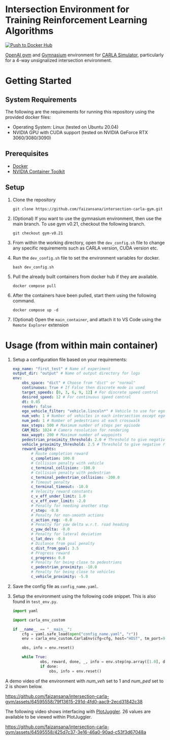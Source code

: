 # Intersection Environment for Training Reinforcement Learning Algorithms

[![Push to Docker Hub](https://github.com/faizansana/intersection-carla-gym/actions/workflows/docker-publish.yml/badge.svg)](https://github.com/faizansana/intersection-carla-gym/actions/workflows/docker-publish.yml)

[OpenAI gym](https://github.com/openai/gym) and [Gymnasium](https://github.com/Farama-Foundation/Gymnasium) environment for [CARLA Simulator](https://carla.org/), particularly for a 4-way unsignalized intersection environment.

# Getting Started


## System Requirements

The following are the requirements for running this repository using the provided docker files:

- Operating System: Linux (tested on Ubuntu 20.04)
- NVIDIA GPU with CUDA support (tested on NVIDIA GeForce RTX 3060/3080/3090)

## Prerequisites

- [Docker](https://docs.docker.com/engine/install/)
- [NVIDIA Container Toolkit](https://docs.nvidia.com/datacenter/cloud-native/container-toolkit/latest/install-guide.html)

## Setup

1. Clone the repository

    ```
    git clone https://github.com/faizansana/intersection-carla-gym.git
    ```

2. (Optional) If you want to use the gymnasium environment, then use the main branch. To use gym v0.21, checkout the following branch.

    ```
    git checkout gym-v0.21
    ```

3. From within the working directory, open the `dev_config.sh` file to change any specific requirements such as CARLA version, CUDA version etc. 

4. Run the `dev_config.sh` file to set the environment variables for docker.

    ```
    bash dev_config.sh
    ```
5. Pull the already built containers from docker hub if they are available.

    ```
    docker compose pull
    ```

6. After the containers have been pulled, start them using the following command.

    ```
    docker compose up -d
    ```

7. (Optional) Open the `main_container`, and attach it to VS Code using the `Remote Explorer` extension

# Usage (from within main container)

1. Setup a configuration file based on your requirements:

    ```yaml
    exp_name: "first_test" # Name of experiment
    output_dir: "output" # Name of output directory for logs
    env:
        obs_space: "dict" # Choose from "dict" or "normal"
        continuous: True # If False then discrete mode is used
        target_speeds: [0, 3, 6, 9, 12] # For discrete speed control
        desired_speed: 12 # For continuous speed control
        dt: 0.05 
        render: false
        ego_vehicle_filter: "vehicle.lincoln*" # Vehicle to use for ego vehicle
        num_veh: 1 # Number of vehicles in each intersection except ego vehicle
        num_ped: 1 # Number of pedestrians at each crosswalk
        max_steps: 500 # Maximum number of steps per episode
        CAM_RES: 1024 # Camera resolution for rendering
        max_waypt: 200 # Maximum number of waypoints
        pedestrian_proximity_threshold: 2.0 # Threshold to give negative reward when vehicle distance to pedestrian is less than this value
        vehicle_proximity_threshold: 2.5 # Threshold to give negative reward when vehicle distance to other vehicle is less than this value
        reward_weights:
            # Route completion reward
            c_completion: 100.0
            # Collision penalty with vehicle
            c_terminal_collision: -100.0
            # Collision penalty with pedestrian
            c_terminal_pedestrian_collision: -200.0
            # Timeout penalty
            c_terminal_timeout: -10.0
            # Velocity reward constants
            c_v_eff_under_limit: 1.0
            c_v_eff_over_limit: -2.0
            # Penalty for needing another step
            r_step: -0.0
            # Penalty for non-smooth actions
            c_action_reg: -0.0
            # Penalty for yaw delta w.r.t. road heading
            c_yaw_delta: -0.0
            # Penalty for lateral deviation
            c_lat_dev: -0.0
            # Distance from goal penalty
            c_dist_from_goal: 3.5
            # Progress reward
            c_progress: 0.0
            # Penalty for being close to pedestrians
            c_pedestrian_proximity: -10.0
            # Penalty for being close to vehicles
            c_vehicle_proximity: -5.0
    ```

2. Save the config file as `config_name.yaml`.

3. Setup the environment using the following code snippet. This is also found in `test_env.py`.


    ```python
    import yaml

    import carla_env_custom

    if __name__ == "__main__":
        cfg = yaml.safe_load(open("config_name.yaml", "r"))
        env = carla_env_custom.CarlaEnv(cfg=cfg, host="HOST", tm_port=9000)

        obs, info = env.reset()

        while True:
                obs, reward, done, _, info = env.step(np.array([1.0], dtype=np.float32))
                if done:
                    obs, info = env.reset()
    ```

A demo video of the environment with *num_veh* set to 1 and *num_ped* set to 2 is shown below.

https://github.com/faizansana/intersection-carla-gym/assets/64595558/79f13615-291d-4fd0-aac9-2ecd31842c38

The following video shows interfacing with [PlotJuggler](https://github.com/facontidavide/PlotJuggler). 26 values are available to be viewed within PlotJuggler.

https://github.com/faizansana/intersection-carla-gym/assets/64595558/425d7c37-3e16-46a0-90ad-c53f3d67048a








